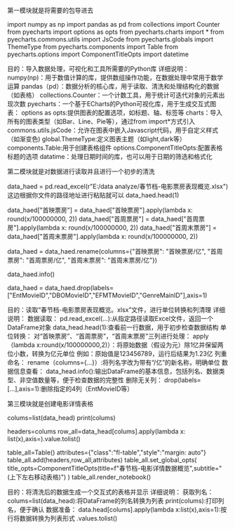 第一模块就是将需要的包导进去

import numpy as np
import pandas as pd
from collections import Counter
from pyecharts import options as opts
from pyecharts.charts import *
from pyecharts.commons.utils import JsCode
from pyecharts.globals import ThemeType
from pyecharts.components import Table
from pyecharts.options import ComponentTitleOpts
import datetime

目的：导入数据处理，可视化和工具所需要的Python库
详细说明：
    numpy(np)：用于数值计算的库，提供数组操作功能，在数据处理中常用于数学运算
    pandas（pd）：数据分析的核心库，用于读取、清洗和处理结构化的数据（如表格）
    collections.Counter：一个计数工具，用于统计可迭代对象的元素出现次数
    pyecharts：一个基于ECharts的Python可视化库，用于生成交互式图表：
      options as opts:提供图表的配置选项，如标题、轴、标签等
      charts：导入所有的图表类型（如Bar、Line、Pie等），通过from  import*方式引入
      commons.utils.jsCode：允许在图表中嵌入Javascript代码，用于自定义样式（如渐变色)
      global.ThemeType:定义图表主题（如light,dark等）
      components.Table:用于创建表格组件
      options.ComponentTitleOpts:配置表格标题的选项
datatime：处理日期时间的库，也可以用于日期的筛选和格式化

第二模块就是对数据进行读取并且进行一个初步的清洗

data_haed = pd.read_excel(r"E:/data analyze/春节档-电影票房表现概览.xlsx")
这边根据你文件的路径地址进行粘贴就可以
data_haed.head(1)

data_haed["首映票房"] = data_haed["首映票房"].apply(lambda x: round(x/100000000, 2))
data_haed["首周票房"] = data_haed["首周票房"].apply(lambda x: round(x/100000000, 2))
data_haed["首周末票房"] = data_haed["首周末票房"].apply(lambda x: round(x/100000000, 2))

data_haed = data_haed.rename(columns={"首映票房": "首映票房/亿", "首周票房": "首周票房/亿", "首周末票房": "首周末票房/亿"})

data_haed.info()

data_haed = data_haed.drop(labels=["EntMovieID","DBOMovieID","EFMTMovieID","GenreMainID"],axis=1)

目的：读取“春节档-电影票房表现概览。xlsx”文件，进行单位转换和列清理
详细说明：
 数据读取：
     pd.read_excel(...):从指定路径读取Excel文件，返回一个DataFrame对象
     data_head.head(1):查看前一行数据，用于初步检查数据结构
 单位转换：
     对“首映票房”、“首周票房”，“首周末票房”三列进行处理：
        apply（lambda x:round(x/100000000,2)）：将原始数据（假设为元）除1亿并保留两位小数，转换为亿元单位
        例如：原始值是123456789，运行后结果为1.23亿
 列重命名：
     rename（columns={...}）:将列名字改为带有“/亿”的新名称，明确单位
 数据信息查看：
     data_head.info():输出DataFrame的基本信息，包括列名、数据类型、非空值数量等，便于检查数据的完整性
 删除无关列：
     drop(labels=[...],axis=1):删除指定的4列（EntMovieID等）


第三模块就是创建电影详情表格

colums=list(data_head)
print(colums)

headers=colums
row_all=data_head[colums].apply(lambda x: list(x),axis=).value.tolist()

table_all=Table()
attributes={"class":"fl-table","style":"margin: auto"}
table_all.add(headers,row_all,attributes)
table_all.set_global_opts(
    title_opts=ComponentTitleOpts(title=f"春节档-电影详情数据概览",subtitle="(上下左右移动表格)")
    )
table_all.render_notebook()

目的：将清洗后的数据生成一个交互式的表格并显示
详细说明：
  获取列名：
    colums=list(data_head):将DataFrame的列名转换为列表
    print(colums):打印列名，便于确认
  数据准备：
    data.head[colums].apply(lambda x:list(x),axis=1):按行将数据转换为列表形式
    .values.tolist()
